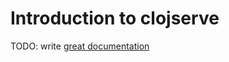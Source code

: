 # Introduction to clojserve

TODO: write [great documentation](http://jacobian.org/writing/what-to-write/)
